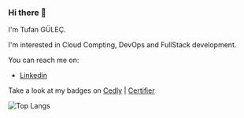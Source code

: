 ### Hi there 👋

I'm Tufan GÜLEÇ. 

I'm interested in Cloud Compting, DevOps and FullStack development. 

You can reach me on:

- [Linkedin](https://www.linkedin.com/in/gulectufan/ "Tufan GÜLEÇ - Linkedin page")

Take a look at my badges on [Cedly](https://www.credly.com/users/gulectufan/badges "Tufan GÜLEÇ - Credly") | [Certifier](https://verified.sertifier.com/en/profile/tufangulec796330 "Tufan GÜLEÇ - Certifier")

<!--

- 🔭 I’m currently working on ...
- 🌱 I’m currently learning ...
- 👯 I’m looking to collaborate on ...
- 🤔 I’m looking for help with ...
- 💬 Ask me about ...
- 📫 How to reach me: ...
- 😄 Pronouns: ...
- ⚡ Fun fact: ...
-->


<!-- Most Used Languages 
- kaynak kodu : https://github.com/anuraghazra/github-readme-stats 
- C mikatarını artırınca bunu kullan [![Top Langs](https://github-readme-stats.vercel.app/api/top-langs/?username=gulectufan&layout=compact)](https://github.com/gulectufan/github-readme-stats)

son kullandığım:
![Top Langs](https://github-readme-stats.vercel.app/api/top-langs/?username=gulectufan&hide_progress=true&langs_count=8)
-->

![Top Langs](https://github-readme-stats.vercel.app/api/top-langs/?username=gulectufan&layout=compact&langs_count=11)

<!-- Oranlı gösterim
![Top Langs](https://github-readme-stats.vercel.app/api/top-langs/?username=gulectufan&langs_count=9)    
-->

